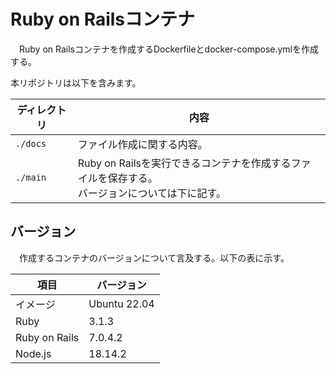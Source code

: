 # Ruby on Railsコンテナ
　Ruby on Railsコンテナを作成するDockerfileとdocker-compose.ymlを作成する。

本リポジトリは以下を含みます。

|ディレクトリ|内容|
|-|-|
|`./docs`|ファイル作成に関する内容。|
|`./main`|Ruby on Railsを実行できるコンテナを作成するファイルを保存する。<br>バージョンについては下に記す。|

## バージョン
　作成するコンテナのバージョンについて言及する。以下の表に示す。

|項目|バージョン|
|-|-|
|イメージ|Ubuntu 22.04|
|Ruby|3.1.3|
|Ruby on Rails|7.0.4.2|
|Node.js|18.14.2|